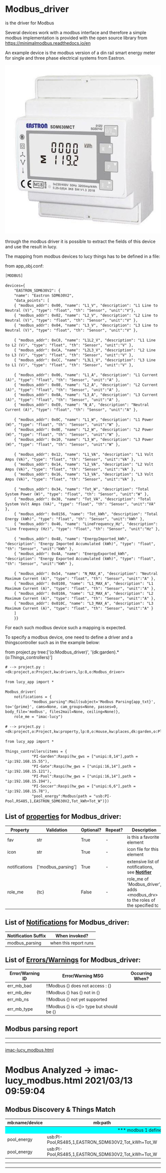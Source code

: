 <!--s_name-->
# Modbus_driver

<!--e_name-->

<!--s_role-->
<!--e_role-->

<!--s_descr-->
is the driver for Modbus

<!--e_descr-->

Several devices work with a modbus interface and therefore a simple modbus implementation is provided with the open source 
library from https://minimalmodbus.readthedocs.io/en

An example device is the modbus version of a din rail smart energy meter for single and three phase electrical systems from Eastron.

![EASTRON SDM630 V2 100A](eastron_sdm630.jpg)

through the modbus driver it is possible to extract the fields of this device and use the result in lucy.

The mapping from modbus devices to lucy things has to be defined in a file:

<!--s_insert_{"prj_parser":"app_obj.conf","sections":["MODBUS"],"vars":["devices"]}-->

from app_obj.conf:
```python3
[MODBUS]

devices={
	"EASTRON_SDM630V2": {
	"name": "Eastron SDM630V2",
	"data_points": [
	{ "modbus_addr": 0x00, "name": "L1_V", "description": "L1 Line to Neutral (V)", "type": "float", "th": "Sensor", "unit":"V"},
	{ "modbus_addr": 0x02, "name": "L2_V", "description": "L2 Line to Neutral (V)", "type": "float", "th": "Sensor", "unit":"V" },
	{ "modbus_addr": 0x04, "name": "L3_V", "description": "L3 Line to Neutral (V)", "type": "float", "th": "Sensor", "unit":"V" },
	
	{ "modbus_addr": 0xC8, "name": "L1L2_V", "description": "L1 Line to L2 (V)", "type": "float", "th": "Sensor", "unit":"V" },
	{ "modbus_addr": 0xCA, "name": "L2L3_V", "description": "L2 Line to L3 (V)", "type": "float", "th": "Sensor", "unit":"V" },
	{ "modbus_addr": 0xCC, "name": "L3L1_V", "description": "L3 Line to L1 (V)", "type": "float", "th": "Sensor", "unit":"V" },
	
	{ "modbus_addr": 0x06, "name": "L1_A", "description": "L1 Current (A)", "type": "float", "th": "Sensor", "unit":"A" },
	{ "modbus_addr": 0x08, "name": "L2_A", "description": "L2 Current (A)", "type": "float", "th": "Sensor", "unit":"A" },
	{ "modbus_addr": 0x0A, "name": "L3_A", "description": "L3 Current (A)", "type": "float", "th": "Sensor", "unit":"A" },
	{ "modbus_addr": 0xE0, "name": "N_A", "description": "Neutral Current (A)", "type": "float", "th": "Sensor", "unit":"A" },
	
	{ "modbus_addr": 0x0C, "name": "L1_W", "description": "L1 Power (W)", "type": "float", "th": "Sensor", "unit":"W" },
	{ "modbus_addr": 0x0E, "name": "L2_W", "description": "L2 Power (W)", "type": "float", "th": "Sensor", "unit":"W" },
	{ "modbus_addr": 0x10, "name": "L3_W", "description": "L3 Power (W)", "type": "float", "th": "Sensor", "unit":"W" },
	
	{ "modbus_addr": 0x12, "name": "L1_VA", "description": "L1 Volt Amps (VA)", "type": "float", "th": "Sensor", "unit":"VA" },
	{ "modbus_addr": 0x14, "name": "L2_VA", "description": "L2 Volt Amps (VA)", "type": "float", "th": "Sensor", "unit":"VA" },
	{ "modbus_addr": 0x16, "name": "L3_VA", "description": "L3 Volt Amps (VA)", "type": "float", "th": "Sensor", "unit":"VA" },
	
	{ "modbus_addr": 0x34, "name": "Tot_W", "description": "Total System Power (W)", "type": "float", "th": "Sensor", "unit":"W" },
	{ "modbus_addr": 0x38, "name": "Tot_VA", "description": "Total System Volt Amps (VA)", "type": "float", "th": "Sensor", "unit":"VA" },
	{ "modbus_addr": 0x0156, "name": "Tot_kWh", "description": "Total Energy (kWh)", "type": "float", "th": "Sensor", "unit":"kWh" },
	{ "modbus_addr": 0x46, "name": "LineFrequency_Hz", "description": "Line frequency (Hz)", "type": "float", "th": "Sensor", "unit":"Hz" },
	
	{ "modbus_addr": 0x48, "name": "EnergyImported_kWh", "description": "Energy Imported Accumulated (kWh)", "type": "float", "th": "Sensor", "unit":"kWh" },
	{ "modbus_addr": 0x4A, "name": "EnergyExported_kWh", "description": "Energy Exported Accumulated (kWh)", "type": "float", "th": "Sensor", "unit":"kWh" },
	
	{ "modbus_addr": 0x54, "name": "N_MAX_A", "description": "Neutral Maximum Current (A)", "type": "float", "th": "Sensor", "unit":"A" },
	{ "modbus_addr": 0x0108, "name": "L1_MAX_A", "description": "L1 Maximum Current (A)", "type": "float", "th": "Sensor", "unit":"A" },
	{ "modbus_addr": 0x010A, "name": "L2_MAX_A", "description": "L2 Maximum Current (A)", "type": "float", "th": "Sensor", "unit":"A" },
	{ "modbus_addr": 0x010C, "name": "L3_MAX_A", "description": "L3 Maximum Current (A)", "type": "float", "th": "Sensor", "unit":"A" }
	]
	}}

```

<!--e_insert-->

For each such modbus device such a mapping is expected.

To specify a modbus device, one need to define a driver and a thingscontroller such as in the example below:

<!--s_insert_{"tree":["(o:Modbus_driver)","(dk:garden).*(o:Things_controllers)"]}-->

from project.py tree:['(o:Modbus_driver)', '(dk:garden).*(o:Things_controllers)']
```python3
# --> project.py :<dk:project,o:Project,kw:drivers,lp:8,o:Modbus_driver>

from lucy_app import *

Modbus_driver(
    notifications = {
            "modbus_parsing":Mail(subject='Modbus Parsing{app_txt}', to='{prime}', cams=None, cam_groups=None, passes=0, body_file='modbus', files2mail=None, ceiling=None)},
    role_me = "imac-lucy")

# --> project.py :<dk:project,o:Project,kw:property,lp:0,o:House,kw:places,dk:garden,o:Place,kw:contents,lp:1,o:Things_controllers>

from lucy_app import *

Things_controllers(items = {
            "PI-Garden":Raspi(hw_gws = ["unipi:8,14"],path = "ip:192.168.15.55"),
            "PI-Gate":Raspi(hw_gws = ["unipi:16,14"],path = "ip:192.168.15.121"),
            "PI-Pool":Raspi(hw_gws = ["unipi:16,14"],path = "ip:192.168.15.194"),
            "PI-Soccer":Raspi(hw_gws = ["unipi:6,6"],path = "ip:192.168.15.78"),
            "pool_energy":Modbus(path = "usb:PI-Pool,RS485,1,EASTRON_SDM630V2,Tot_kWh+Tot_W")})

```

<!--e_insert-->




<!--s_tbl-->
## List of [properties](Properties.md) for __Modbus_driver__:

  | Property | Validation | Optional? | Repeat? | Description |
  | --- | --- | --- | --- | --- |
  | fav | str | True | - | is this a favorite element | 
  | icon | str | True | - | icon file for this element | 
  | notifications | ['modbus_parsing'] | True | - | extensive list of notifications, see [__Notifier__](Notifier.md) | 
  | role_me | {tc} | False | - | role_me of 'Modbus_driver', adds <modbus_drv> to the roles of the specified tc | 

## List of [Notifications](Notifier.md) for  __Modbus_driver__:

  | Notification Suffix | When invoked? |
  | --- | --- | 
  | modbus_parsing | when this report runs | 

## List of [Errors/Warnings](Error_Warn.md) for  __Modbus_driver__:

  | Error/Warning ID | Error/Warning MSG | Occurring When? |
  | --- | --- | --- | 
  | err_mb_bad | !!Modbus {} does not access : {} |  
  | err_mb_dev | !!Modbus {} has {} not in {} |  
  | err_mb_ns | !!Modbus {} not yet supported |  
  | err_mb_type | !!Modbus {} is <{}> type but should be {} |  
<!--e_tbl-->

## Modbus parsing report

* * * 
* * * 

<!--s_insert_{"role":"modbus_drv","suffix":"modbus"}-->


[imac-lucy_modbus.html](imac-lucy_modbus.html)

<!DOCTYPE html><html><body><h1>Modbus Analyzed -> imac-lucy_modbus.html  2021/03/13 09:59:04</h1><h2>Modbus Discovery & Things Match</h2><table><thead><tr><th>mb:name/device</th><th>mb:path</th><th>myproject.py/place</th><th>myproject.py/name</th><th>Analysis</th></tr></thead><tbody><tr><td style='background-color:cyan;text-align:center' colspan='5'>*** modbus 1 defined</td></tr><tr><td>pool_energy</td><td>usb:PI-Pool,RS485,1,EASTRON_SDM630V2,Tot_kWh+Tot_W</td><td>garden</td><td>pool_energy^Tot_kWh</td><td>ok:match</td></tr><tr><td>pool_energy</td><td>usb:PI-Pool,RS485,1,EASTRON_SDM630V2,Tot_kWh+Tot_W</td><td>garden</td><td>pool_energy^Tot_W</td><td>ok:match</td></tr></tbody></table></body></html>
<!--e_insert-->

* * * 
* * * 
